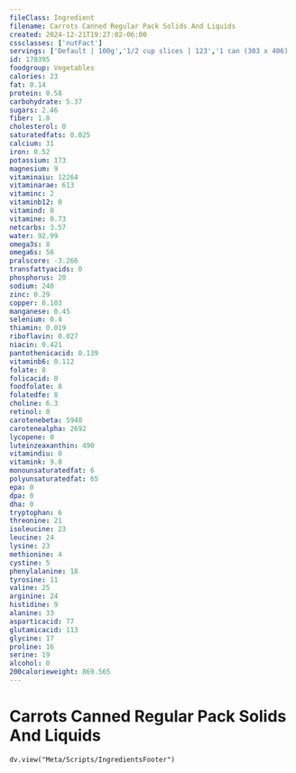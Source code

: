 ```yaml
---
fileClass: Ingredient
filename: Carrots Canned Regular Pack Solids And Liquids
created: 2024-12-21T19:27:02-06:00
cssclasses: ['nutFact']
servings: ['Default | 100g','1/2 cup slices | 123','1 can (303 x 406) | 454']
id: 170395
foodgroup: Vegetables
calories: 23
fat: 0.14
protein: 0.58
carbohydrate: 5.37
sugars: 2.46
fiber: 1.8
cholesterol: 0
saturatedfats: 0.025
calcium: 31
iron: 0.52
potassium: 173
magnesium: 9
vitaminaiu: 12264
vitaminarae: 613
vitaminc: 2
vitaminb12: 0
vitamind: 0
vitamine: 0.73
netcarbs: 3.57
water: 92.99
omega3s: 8
omega6s: 56
pralscore: -3.266
transfattyacids: 0
phosphorus: 20
sodium: 240
zinc: 0.29
copper: 0.103
manganese: 0.45
selenium: 0.4
thiamin: 0.019
riboflavin: 0.027
niacin: 0.421
pantothenicacid: 0.139
vitaminb6: 0.112
folate: 8
folicacid: 0
foodfolate: 8
folatedfe: 8
choline: 6.3
retinol: 0
carotenebeta: 5940
carotenealpha: 2692
lycopene: 0
luteinzeaxanthin: 490
vitamindiu: 0
vitamink: 9.8
monounsaturatedfat: 6
polyunsaturatedfat: 65
epa: 0
dpa: 0
dha: 0
tryptophan: 6
threonine: 21
isoleucine: 23
leucine: 24
lysine: 23
methionine: 4
cystine: 5
phenylalanine: 18
tyrosine: 11
valine: 25
arginine: 24
histidine: 9
alanine: 33
asparticacid: 77
glutamicacid: 113
glycine: 17
proline: 16
serine: 19
alcohol: 0
200calorieweight: 869.565
---
```


# Carrots Canned Regular Pack Solids And Liquids

```dataviewjs
dv.view("Meta/Scripts/IngredientsFooter")
```